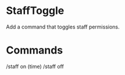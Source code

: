 # StaffToggle
 Add a command that toggles staff permissions.
 
# Commands
 /staff on (time)
 /staff off
